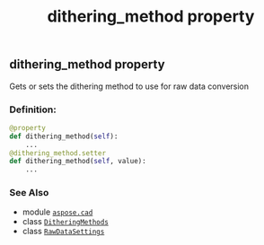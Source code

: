 ﻿---
title: dithering_method property
second_title: Aspose.CAD for Python via .NET API References
description: 
type: docs
weight: 50
url: /aspose.cad/rawdatasettings/dithering_method/
is_root: false
---

## dithering_method property


Gets or sets the dithering method to use for raw data conversion
### Definition:
```python
@property
def dithering_method(self):
    ...
@dithering_method.setter
def dithering_method(self, value):
    ...
```

### See Also
* module [`aspose.cad`](../../)
* class [`DitheringMethods`](/cad/python-net/aspose.cad/ditheringmethods)
* class [`RawDataSettings`](/cad/python-net/aspose.cad/rawdatasettings)
